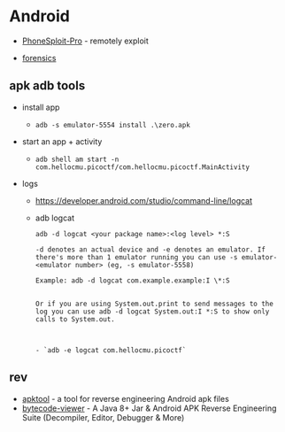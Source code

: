 # Android

- [PhoneSploit-Pro](https://github.com/AzeemIdrisi/PhoneSploit-Pro) - remotely exploit

- [forensics](../forensics/android.md)

## apk adb tools

- install app
  - `adb -s emulator-5554 install .\zero.apk`
- start an app + activity

  - `adb shell am start -n com.hellocmu.picoctf/com.hellocmu.picoctf.MainActivity`

- logs

  - https://developer.android.com/studio/command-line/logcat
  - adb logcat

        adb -d logcat <your package name>:<log level> *:S

        -d denotes an actual device and -e denotes an emulator. If there's more than 1 emulator running you can use -s emulator-<emulator number> (eg, -s emulator-5558)

        Example: adb -d logcat com.example.example:I \*:S


        Or if you are using System.out.print to send messages to the log you can use adb -d logcat System.out:I *:S to show only calls to System.out.



        - `adb -e logcat com.hellocmu.picoctf`

## rev

- [apktool](https://github.com/iBotPeaches/Apktool) - a tool for reverse engineering Android apk files
- [bytecode-viewer](https://github.com/Konloch/bytecode-viewer) - A Java 8+ Jar & Android APK Reverse Engineering Suite (Decompiler, Editor, Debugger & More)
